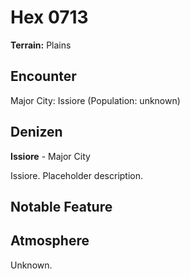 # Hex 0713

**Terrain:** Plains

## Encounter
Major City: Issiore (Population: unknown)

## Denizen
**Issiore** - Major City

Issiore. Placeholder description.

## Notable Feature


## Atmosphere
Unknown.
